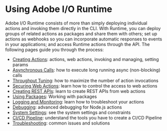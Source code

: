 # Using Adobe I/O Runtime

Adobe I/O Runtime consists of more than simply deploying individual actions and invoking them directly in the CLI. With Runtime, you can deploy groups of related actions as packages and share them with others; set up actions as webhooks so you can incorporate automatic responses to events in your applications; and access Runtime actions through the API. The following pages guide you through the process:

* [Creating Actions](creating_actions.md): actions, web actions, invoking and managing, setting params
* [Asynchronous Calls](asynchronous_calls.md): how to execute long running async (non-blocking) calls
* [Throughput Tuning](throughput_tuning.md): how to maximize the number of action invocations
* [Securing Web Actions](securing_web_actions.md): learn how to control the access to web actions
* [Creating REST APIs](creating_rest_apis.md): learn to create REST APIs from web actions
* [Using Packages](using_packages.md): Working with packages
* [Logging and Monitoring](logging_monitoring.md): learn how to troubleshoot your actions
* [Debugging](debugging.md): advanced debugging for Node.js actions
* [System Settings](system_settings.md): see the system settings and constraints 
* [CI/CD Pipeline](ci-cd_pipeline.md): understand the tools you have to create a CI/CD Pipeline
* [Troubleshooting](troubleshooting.md): common issues and solutions
<!-- * [Using Actions with Adobe I/O Events](guides/actions_events.md): learn how to process Adobe I/O events with actions -->
